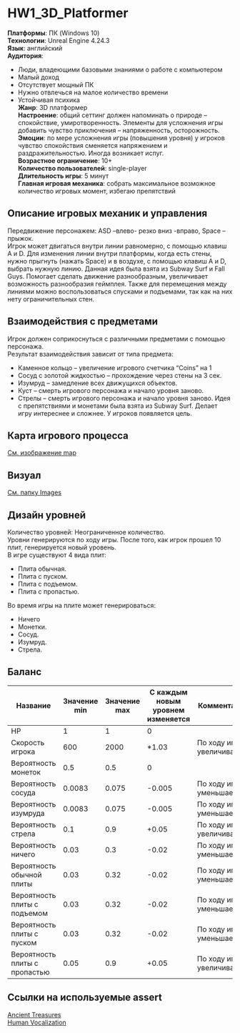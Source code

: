 # HW1_3D_Platformer
__Платформы__: ПК (Windows 10)   
__Технологии__: Unreal Engine 4.24.3  
__Язык__: английский   
__Аудитория__:   
*	Люди, владеющими базовыми знаниями о работе с компьютером
*	Малый доход
*	Отсутствует мощный ПК
*	Нужно отвлечься на малое количество времени
*	Устойчивая психика  
__Жанр__: 3D платформер  
__Настроение__: общий сеттинг должен напоминать о природе – спокойствие, умиротворенность. Элементы для усложнения игры добавить чувство приключения – напряженность, осторожность.  
__Эмоции__: по мере усложнения игры (повышения уровня) у игроков чувство спокойствия сменяется напряжением и раздражительностью. Иногда возникает испуг.  
__Возрастное ограничение__: 10+   
__Количество пользователей__: single-player   
__Длительность игры__: 5 минут  
__Главная игровая механика__: собрать максимальное возможное количество игровых момент, избегаю препятствий   
 
## Описание игровых механик и управления
Передвижение персонажем: ASD –влево- резко вниз -вправо, Space – прыжок.  
Игрок может двигаться внутри линии равномерно, с помощью клавиш A и D. Для изменения линии внутри платформы, когда есть стены, нужно прыгнуть (нажать Space) и в воздухе, с помощью клавиш A и D, выбрать нужную линию. Данная идея была взята из Subway Surf и Fall Guys. Помогает сделать движение разнообразным, увеличивает возможность разнообразия геймплея. Также для перемещения между линиями можно воспользоваться спусками и подъемами, так как на них нету ограничительных стен.

## Взаимодействия с предметами
Игрок должен соприкоснуться с различными предметами с помощью персонажа.  
Результат взаимодействия зависит от типа предмета:
*	Каменное кольцо – увеличение игрового счетчика “Coins” на 1
*	Сосуд с золотой жидкостью – прохождение через стены на 3 сек.
*	Изумруд – замедление всех движущихся объектов.
*	Куст – смерть игрового персонажа и начало уровня заново.
*	Стрелы – смерть игрового персонажа и начало уровня заново.
Идея с препятствиями и монетами была взята из Subway Surf. Делает игру интереснее и сложнее. У игроков появляется цель.

## Карта игрового процесса 
[См. изображение map](https://drive.google.com/drive/folders/1KM-xP-96VGggze-o45CarkxPHAtFyzry?usp=sharing)

## Визуал 
[См. папку Images](https://drive.google.com/drive/folders/1KM-xP-96VGggze-o45CarkxPHAtFyzry?usp=sharing) 
 
 ## Дизайн уровней 
Количество уровней: Неограниченное количество.  
Уровни генерируются по ходу игры. После того, как игрок прошел 10 плит, генерируется новый уровень.   
В игре существуют 4 вида плит:
*	Плита обычная.
*	Плита с пуском.
*	Плита с подъемом.
*	Плита с пропастью.

Во время игры на плите может генерироваться:
*	Ничего
*	Монетки. 
*	Сосуд. 
*	Изумруд. 
*	Стрела. 

## Баланс
Название|	Значение min|	Значение max|	С каждым новым уровнем изменяется| 	Комментарий
--------|-------------|-------------|----------------------------------|-------------
HP|	1 |	1 |	0	
Скорость игрока|	600 |	2000|	*1.03|	По ходу игры увеличивается
Вероятность монеток|	0.5 |	0.5 |	0	|
Вероятность сосуда|	0.0083|	0.075 |	-0.005 |	По ходу игры уменьшается
Вероятность изумруда |	0.0083 |	0.075	| -0.005|	По ходу игры уменьшается
Вероятность стрела|	0.1 |	0.9|	+0.05|	По ходу игры увеличивается
Вероятность ничего| 	0.03|	0.3|	-0.02|	По ходу игры уменьшается
Вероятность обычной плиты|	0.03|	0.32|	-0.02|	По ходу игры уменьшается
Вероятность плиты с подъемом|	0.03|	0.32|	-0.02|	По ходу игры уменьшается
Вероятность плиты с пуском|	0.03|	0.32|	-0.02|	По ходу игры уменьшается
Вероятность плиты с пропастью|	0.05|	0.9|	+0.05|	По ходу игры увеличивается

## Ссылки на используемые assert
[Ancient Treasures](https://www.unrealengine.com/marketplace/en-US/product/9efde82ef29746fcbb2cb0e45e714f43)  
[Human Vocalization](https://www.unrealengine.com/marketplace/en-US/product/human-vocalizations)
